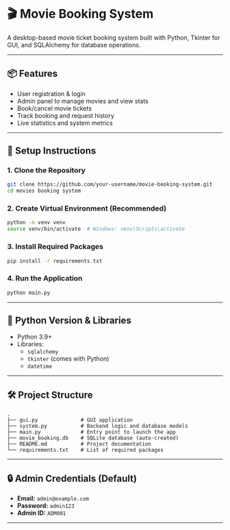 # 🎬 Movie Booking System

A desktop-based movie ticket booking system built with Python, Tkinter for GUI, and SQLAlchemy for database operations.

---

## 📦 Features

- User registration & login
- Admin panel to manage movies and view stats
- Book/cancel movie tickets
- Track booking and request history
- Live statistics and system metrics

---

## 🚀 Setup Instructions

### 1. Clone the Repository

```bash
git clone https://github.com/your-username/movie-booking-system.git
cd movies booking system
```

### 2. Create Virtual Environment (Recommended)

```bash
python -m venv venv
source venv/bin/activate  # Windows: venv\Scripts\activate
```

### 3. Install Required Packages

```bash
pip install -r requirements.txt
```

### 4. Run the Application

```bash
python main.py
```

---

## 🐍 Python Version & Libraries

- Python 3.9+
- Libraries:
  - `sqlalchemy`
  - `tkinter` (comes with Python)
  - `datetime`

---

## 🛠️ Project Structure

```plaintext
.
├── gui.py              # GUI application
├── system.py           # Backend logic and database models
├── main.py             # Entry point to launch the app
├── movie_booking.db    # SQLite database (auto-created)
├── README.md           # Project documentation
└── requirements.txt    # List of required packages
```

---

## 🔒 Admin Credentials (Default)

- **Email:** `admin@example.com`
- **Password:** `admin123`
- **Admin ID:** `ADM001`

---
